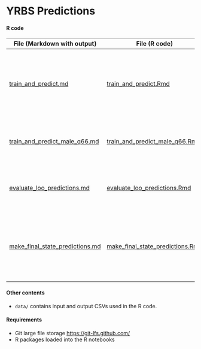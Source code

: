 # YRBS Predictions

#### R code

| File (Markdown with output)                                        | File (R code)                                                        | Purpose                                                                                                                               |
|--------------------------------------------------------------------|----------------------------------------------------------------------|---------------------------------------------------------------------------------------------------------------------------------------|
| [train_and_predict.md](train_and_predict.md)                       | [train_and_predict.Rmd](train_and_predict.Rmd)                       | Generates LOO (leave-one-out) predictions for each state for which we have observed responses to one or both of the focal questions.  |
| [train_and_predict_male_q66.md](train_and_predict_male_q66.md)     | [train_and_predict_male_q66.Rmd](train_and_predict_male_q66.Rmd)     | Same as `train_and_predict` but just for male respondents and the same-sex contact question.                                          |
| [evaluate_loo_predictions.md](evaluate_loo_predictions.md)         | [evaluate_loo_predictions.Rmd](evaluate_loo_predictions.Rmd)         | Evaluates the LOO predictions against the true proportions we observe in YRBS data.                                                   |
| [make_final_state_predictions.md](make_final_state_predictions.md) | [make_final_state_predictions.Rmd](make_final_state_predictions.Rmd) | Combines the LOO predictions with true proportions and makes predictions for all the states without responses to the focal questions. |

#### Other contents
* `data/` contains input and output CSVs used in the R code.

#### Requirements
* Git large file storage https://git-lfs.github.com/
* R packages loaded into the R notebooks
